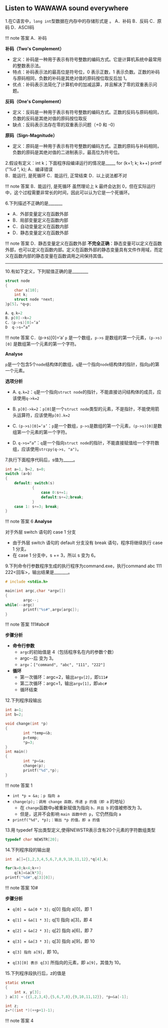 ## Listen to WAWAWA sound everywhere

1.在C语言中，``long int``型数据在内存中的存储形式是      。
A．补码	B．反码	C．原码	D．ASCII码

!!! note 答案
    A．补码


**补码（Two's Complement）**
- 定义：补码是一种用于表示有符号整数的编码方式。它是计算机系统中最常用的整数表示法。
- 特点：补码表示法的最高位是符号位，0 表示正数，1 表示负数。正数的补码与原码相同，负数的补码是其绝对值的原码按位取反后加 1。
- 优点：补码表示法简化了计算机中的加减运算，并且解决了零的双重表示问题。    

**反码（One's Complement）**
- 定义：反码是一种用于表示有符号整数的编码方式。正数的反码与原码相同，负数的反码是其绝对值的原码按位取反
- 缺点：反码表示法存在零的双重表示问题（+0 和 -0）

**原码（Sign-Magnitude）**
- 定义：原码是一种用于表示有符号整数的编码方式。正数的原码与补码相同，负数的原码是其绝对值的二进制表示，最高位为符号位。

2.假设有定义：int k；下面程序段编译运行的情况是_____
for (k=1; k; k++)  printf ("%d ", k);
A．编译错误	
B．能运行, 是死循环
C．能运行, 正常结束	
D．以上说法都不对

!!! note 答案
    B．能运行, 是死循环
    虽然理论上 k 最终会达到 0，但在实际运行中，这个过程需要非常长的时间，因此可以认为它是一个死循环。

6.下列描述不正确的是_______
- A．外部变量定义在函数外部     
- B．局部变量定义在函数内部
- C．自动变量定义在函数内部	  
- D．静态变量定义在函数外部

!!! note 答案
    D．静态变量定义在函数外部
    **不完全正确**：静态变量可以定义在函数外部，也可以定义在函数内部。定义在函数外部的静态变量具有文件作用域，而定义在函数内部的静态变量在函数调用之间保持其值。

---

10.有如下定义，下列赋值正确的是________

```c
struct node
{
	char s[10];
	int k;
    struct node *next;
}p[5]，*q=p;

A．q.k=2	
B．p[0]->k=2 	
C．(p->s)[0]=‘a’	
D  q->s=“a”
```

!!! note 答案
    C．(p->s)[0]=‘a’
    `p` 是一个数组，`p->s` 是数组的第一个元素，`(p->s)[0]` 是数组第一个元素的第一个字符。

**Analyse**

`p`是一个包含5个`node`结构体的数组，`q`是一个指向`node`结构体的指针，指向`p`的第一个元素。

**选项分析**

- A. `q.k=2`：`q`是一个指向`struct node`的指针，不能直接访问结构体的成员，应该使用`q->k=2`

- B. `p[0]->k=2`：`p[0]`是一个`struct node`类型的元素，不是指针，不能使用箭头运算符，应该使用`p[0].k=2`

- C. `(p->s)[0]=‘a’`：`p`是一个数组，`p->s`是数组的第一个元素，`(p->s)[0]`是数组第一个元素的第一个字符。

- D. `q->s=“a”`：`q`是一个指向`struct node`的指针，不能直接赋值给一个字符数组，应该使用`strcpy(q->s, "a")`。

7.执行下面程序代码后，s值为_____。 
    
```c 
int a=1, b=2, s=0;
switch (a>b) 
{
    default: switch(s)
            {
                case 0:s+=1;
                default:s+=2;break;
            }
    case 1: s+=3; break;
}
```
!!! note 答案
    6
**Analyse**

对于外层 switch 语句的 case 1 分支

- 由于外层 switch 语句的 default 分支没有 break 语句，程序将继续执行 case 1 分支。
- 在 case 1 分支中，s += 3，所以 s 变为 6。

9.下列命令行参数程序生成的执行程序为command.exe，执行command abc 111 222<回车>，输出结果是_______。  
    
```c
# include <stdio.h>

main(int argc,char *argv[])
{
	    argc--;
while(--argc)
        printf("%s#",argv[argc]);
}
```
!!! note 答案
    111#abc#

**步骤分析**

- **命令行参数**
    - `argc`的初始值是 4（包括程序名在内的参数个数）
    - argc--后 变为 3。
    - `argv`：`["command", "abc", "111", "222"]`
- **循环**
    - 第一次循环：argc=2，输出`argv[2]`，即`111#`
    - 第二次循环：argc=1，输出`argv[1]`，即`abc#`
    - 循环结束

12.下列程序段输出
```c
int a=1;
int b=2;

void change(int *p)
{
	    int *temp=&b;
	    p=temp;
	    *p=3;
}
int main()
{
	    int *p=&a;
	    change(p);
	    printf("%d",*p);
}   
```     

!!! note 答案
    1

- `int *p = &a;：p 指向 a`
- `change(p);：调用 change 函数，传递 p 的值（即 a` 的地址）
    - 在 `change`函数中`p`被重新赋值为指向 `b，并且 b` 的值被修改为 3。
    - 但是，这并不会影响 `main 函数中的 p`，它仍然指向 `a`
- `printf("%d", *p);：输出 *p 的值，即 a 的值`    

13.用 typedef 写出类型定义,使得NEWSTR表示含有20个元素的字符数组类型

```c
typedef char NEWSTR[20];
```

14.下列程序段的输出是
```c
int  a[]={1,2,3,4,5,6,7,8,9,10,11,12},*q[4],k;

for(k=0;k<4;k++)  
    q[k]=&a[k*3];
printf("%d#",q[3][0]);
```

!!! note 答案
    10#

**步骤分析**

- `q[0] = &a[0 * 3];`   q[0] 指向 a[0]，即 1
- `q[1] = &a[1 * 3];`   q[1] 指向 a[3]，即 4
- `q[2] = &a[2 * 3];`   q[2] 指向 a[6]，即 7
- `q[3] = &a[3 * 3];`   q[3] 指向 a[9]，即 10

- `q[3] 指向 a[9]`，即 10。
- `q[3][0] 表示 q[3]` 所指向的元素，即 `a[9]`，其值为 10。


15.下列程序段执行后，z的值是
```c
static struct 
{
    int x, y[3];
} a[3] = {{1,2,3,4},{5,6,7,8},{9,10,11,12}}, *p=&a[-1];

int z;
z=*((int *)(++p+1)-1);
```

!!! note 答案
    4